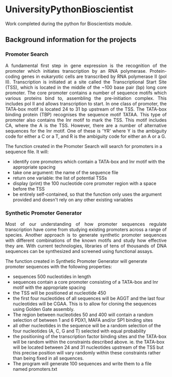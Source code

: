 # UniversityPythonBioscientist
Work completed during the python for Bioscientists module.

## Background information for the projects
### Promoter Search
<p align="justify"> A fundamental first step in gene expression is the recognition of the promoter which initiates transcription by an RNA polymerase. Protein-coding genes in eukaryotic cells are transcribed by RNA polymerase II (pol II). Transcription is initiated at a site called the Transcriptional Start Site (TSS), which is located in the middle of the ~100 base pair (bp) long core promoter. The core promoter contains a number of sequence motifs which various proteins bind to, assembling the pre-initiation complex. This includes pol II and allows transcription to start. In one class of promoter, the TATA-box motif is located 24 to 31 bp upstream of the TSS. The TATA-box binding protein (TBP) recognises the sequence motif TATAA. This type of promoter also contains the Inr motif to mark the TSS. This motif includes CA, where the A is the TSS.
However, there are a number of alternative sequences for the Inr motif. One of these is 'YR' where Y is the ambiguity code for either a C or a T, and R is the ambiguity code for either an A or a G. </p> 

The function created in the Promoter Search will search for promoters in a sequence file. It will:
- identify core promoters which contain a TATA-box and Inr motif with the appropriate spacing
- take one argument: the name of the sequence file
- return one variable: the list of potential TSSs
- display (print) the 100 nucleotide core promoter region with a space before the TSS
- be entirely self-contained, so that the function only uses the argument provided and doesn't rely on any other existing variables


### Synthetic Promoter Generator
<p align="justify"> Most of our understanding of how promoter sequences regulate transcription have come from studying existing promoters across a range of species. Another approach is to generate synthetic promoter sequences with different combinations of the known motifs and study how effective they are. With current technologies, libraries of tens of thousands of DNA sequences can be synthesized and screened using functional assays. </p>

The function created in Synthetic Promoter Generator will generate promoter sequences with the following properties:
- sequences 500 nucleotides in length
- sequences contain a core promoter consisting of a TATA-box and Inr motif with the appropriate spacing
- the TSS will be positioned at nucleotide 450
- the first four nucleotides of all sequences will be AGGT and the last four nucleotides will be CGAA. This is to allow for cloning the sequences using Golden Gate assembly.
- The region between nucleotides 50 and 400 will contain a random selection of between 1 and 6 PDX1, MAFA and/or SP1 binding sites
- all other nucleotides in the sequence will be a random selection of the four nucleotides (A, C, G and T) selected with equal probability
- the positioning of the transcription factor binding sites and the TATA-box will be random within the constraints described above. ie. the TATA-box will be located between 24 and 31 nucleotides upstream of the TSS but this precise position will vary randomly within these constraints rather than being fixed in all sequences.
- The program will generate 100 sequences and write them to a file named promoters.txt
